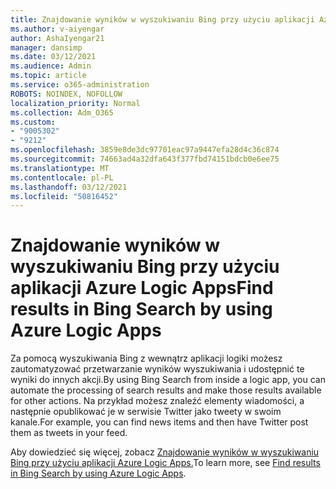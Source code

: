 ```yaml
---
title: Znajdowanie wyników w wyszukiwaniu Bing przy użyciu aplikacji Azure Logic Apps
ms.author: v-aiyengar
author: AshaIyengar21
manager: dansimp
ms.date: 03/12/2021
ms.audience: Admin
ms.topic: article
ms.service: o365-administration
ROBOTS: NOINDEX, NOFOLLOW
localization_priority: Normal
ms.collection: Adm_O365
ms.custom:
- "9005302"
- "9212"
ms.openlocfilehash: 3859e8de3dc97701eac97a9447efa28d4c36c874
ms.sourcegitcommit: 74663ad4a32dfa643f377fbd74151bdcb0e6ee75
ms.translationtype: MT
ms.contentlocale: pl-PL
ms.lasthandoff: 03/12/2021
ms.locfileid: "50816452"
---
```

# <a name="find-results-in-bing-search-by-using-azure-logic-apps"></a><span data-ttu-id="b4faa-102">Znajdowanie wyników w wyszukiwaniu Bing przy użyciu aplikacji Azure Logic Apps</span><span class="sxs-lookup"><span data-stu-id="b4faa-102">Find results in Bing Search by using Azure Logic Apps</span></span>

<span data-ttu-id="b4faa-103">Za pomocą wyszukiwania Bing z wewnątrz aplikacji logiki możesz zautomatyzować przetwarzanie wyników wyszukiwania i udostępnić te wyniki do innych akcji.</span><span class="sxs-lookup"><span data-stu-id="b4faa-103">By using Bing Search from inside a logic app, you can automate the processing of search results and make those results available for other actions.</span></span> <span data-ttu-id="b4faa-104">Na przykład możesz znaleźć elementy wiadomości, a następnie opublikować je w serwisie Twitter jako tweety w swoim kanale.</span><span class="sxs-lookup"><span data-stu-id="b4faa-104">For example, you can find news items and then have Twitter post them as tweets in your feed.</span></span>

<span data-ttu-id="b4faa-105">Aby dowiedzieć się więcej, zobacz [Znajdowanie wyników w wyszukiwaniu Bing przy użyciu aplikacji Azure Logic Apps.](https://go.microsoft.com/fwlink/?linkid=2151928)</span><span class="sxs-lookup"><span data-stu-id="b4faa-105">To learn more, see [Find results in Bing Search by using Azure Logic Apps](https://go.microsoft.com/fwlink/?linkid=2151928).</span></span>